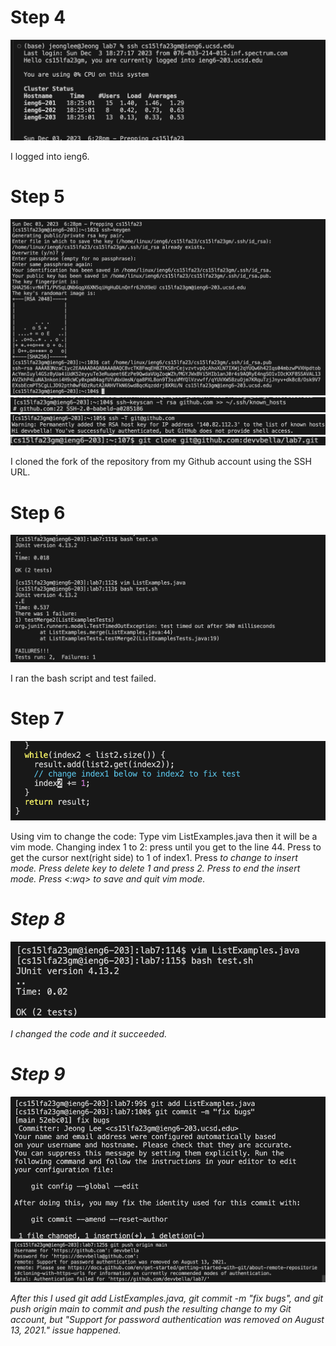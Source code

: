# Step 4
![Image](step4.png)

I logged into ieng6.

# Step 5
![Image](step5-1.png)
![Image](step5-2.png)
![Image](step5-3.png)
![Image](step5-4.png)

I cloned the fork of the repository from my Github account using the SSH URL.

# Step 6
![Image](step6.png)

I ran the bash script and test failed.

# Step 7
![Image](step7.png)

Using vim to change the code:
Type vim ListExamples.java then it will be a vim mode.
Changing index 1 to 2: press <j> until you get to the line 44. Press <l> to get the cursor next(right side) to 1 of index1. Press <i> to change to insert mode. Press delete key to delete 1 and press 2. Press <esc> to end the insert mode. Press <:wq> to save and quit vim mode.

# Step 8
![Image](step8.png)

I changed the code and it succeeded.

# Step 9
![Image](step9-1.png)
![Image](step9-2.png)

After this I used git add ListExamples.java, git commit -m "fix bugs", and git push origin main to commit and push the resulting change to my Git account, but "Support for password authentication was removed on August 13, 2021." issue happened.


